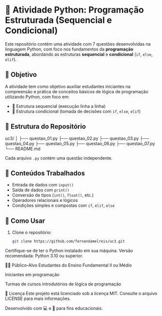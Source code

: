 # 🐍 Atividade Python: Programação Estruturada (Sequencial e Condicional)

Este repositório contém uma atividade com 7 questões desenvolvidas na linguagem Python, com foco nos fundamentos da **programação estruturada**, abordando as estruturas **sequencial** e **condicional** (`if`, `else`, `elif`).

## 🎯 Objetivo

A atividade tem como objetivo auxiliar estudantes iniciantes na compreensão e prática de conceitos básicos de lógica de programação utilizando Python, com foco em:

- 📌 Estrutura sequencial (execução linha a linha)
- 📌 Estrutura condicional (tomada de decisões com `if`, `else`, `elif`)

## 📂 Estrutura do Repositório

  uc3/
  │
  ├── questao_01.py
  ├── questao_02.py
  ├── questao_03.py
  ├── questao_04.py
  ├── questao_05.py
  ├── questao_06.py
  ├── questao_07.py
  └── README.md


Cada arquivo `.py` contém uma questão independente.

## 📘 Conteúdos Trabalhados

- Entrada de dados com `input()`
- Saída de dados com `print()`
- Conversão de tipos (`int()`, `float()`, etc.)
- Operadores relacionais e lógicos
- Condições simples e compostas com `if`, `elif`, `else`

## 🚀 Como Usar

1. Clone o repositório:
   ```bash
   git clone https://github.com/fernandamelreis/uc3.git
Certifique-se de ter o Python instalado em sua máquina. Versão recomendada: Python 3.10 ou superior.

🧑‍🏫 Público-Alvo
Estudantes do Ensino Fundamental II ou Médio

Iniciantes em programação

Turmas de cursos introdutórios de lógica de programação

📄 Licença
Este projeto está licenciado sob a licença MIT. Consulte o arquivo LICENSE para mais informações.

Desenvolvido com 💻 e 🧠 para fins educacionais.
